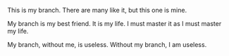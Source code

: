 This is my branch. There are many like it, but this one is mine.

My branch is my best friend. It is my life. I must master it as I must master my life.

My branch, without me, is useless. Without my branch, I am useless.

